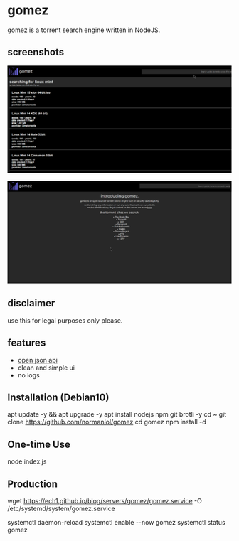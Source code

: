 # gomez
gomez is a torrent search engine written in NodeJS.

## screenshots
![Search Results](./screenshots/1.png)

![Homepage](./screenshots/2.png)

## disclaimer
use this for legal purposes only please. 

## features
- [open json api](./docs/api/README.md)
- clean and simple ui
- no logs

## Installation (Debian10)

apt update -y && apt upgrade -y
apt install nodejs npm git brotli -y 
cd ~
git clone https://github.com/normanlol/gomez
cd gomez
npm install -d

## One-time Use

node index.js

## Production

wget https://ech1.github.io/blog/servers/gomez/gomez.service -O /etc/systemd/system/gomez.service

systemctl daemon-reload
systemctl enable --now gomez
systemctl status gomez 
